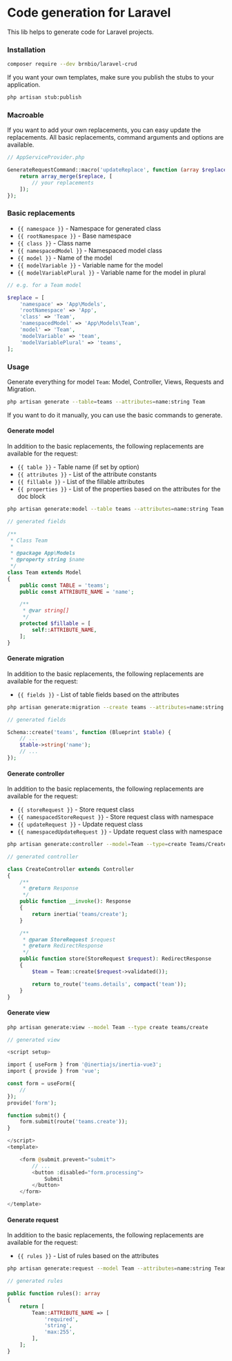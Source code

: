 # Code generation for Laravel

This lib helps to generate code for Laravel projects.

### Installation

```bash
composer require --dev brnbio/laravel-crud
```

If you want your own templates, make sure you publish the stubs to your application.

```bash
php artisan stub:publish
```

### Macroable

If you want to add your own replacements, you can easy update the replacements.
All basic replacements, command arguments and options are available.

```php
// AppServiceProvider.php

GenerateRequestCommand::macro('updateReplace', function (array $replace, array $arguments, array $options) {
    return array_merge($replace, [
        // your replacements
    ]);
});
```

### Basic replacements

- `{{ namespace }}` - Namespace for generated class
- `{{ rootNamespace }}` - Base namespace
- `{{ class }}` - Class name
- `{{ namespacedModel }}` - Namespaced model class
- `{{ model }}` - Name of the model
- `{{ modelVariable }}` - Variable name for the model
- `{{ modelVariablePlural }}` - Variable name for the model in plural

```php
// e.g. for a Team model

$replace = [
    'namespace' => 'App\Models',
    'rootNamespace' => 'App',
    'class' => 'Team',
    'namespacedModel' => 'App\Models\Team',
    'model' => 'Team',
    'modelVariable' => 'team',
    'modelVariablePlural' => 'teams',
];
```

### Usage

Generate everything for model `Team`: Model, Controller, Views, Requests and Migration.

```bash
php artisan generate --table=teams --attributes=name:string Team
```
If you want to do it manually, you can use the basic commands to generate.

#### Generate model

In addition to the basic replacements, the following replacements are available for the request:

- `{{ table }}` - Table name (if set by option)
- `{{ attributes }}` - List of the attribute constants
- `{{ fillable }}` - List of the fillable attributes
- `{{ properties }}` - List of the properties based on the attributes for the doc block

```bash
php artisan generate:model --table teams --attributes=name:string Team
```
```php
// generated fields

/**
 * Class Team
 *
 * @package App\Models
 * @property string $name
 */
class Team extends Model
{
    public const TABLE = 'teams';
    public const ATTRIBUTE_NAME = 'name';

    /**
     * @var string[]
     */
    protected $fillable = [
        self::ATTRIBUTE_NAME,
    ];
}
```

#### Generate migration

In addition to the basic replacements, the following replacements are available for the request:

- `{{ fields }}` - List of table fields based on the attributes

```bash
php artisan generate:migration --create teams --attributes=name:string CreateTeamsTable
```
```php
// generated fields

Schema::create('teams', function (Blueprint $table) {
    // ...
    $table->string('name');
    // ...
});
```

#### Generate controller

In addition to the basic replacements, the following replacements are available for the request:

- `{{ storeRequest }}` - Store request class
- `{{ namespacedStoreRequest }}` - Store request class with namespace
- `{{ updateRequest }}` - Update request class
- `{{ namespacedUpdateRequest }}` - Update request class with namespace

```bash
php artisan generate:controller --model=Team --type=create Teams/CreateController
```

```php
// generated controller

class CreateController extends Controller
{
    /**
     * @return Response
     */
    public function __invoke(): Response
    {
        return inertia('teams/create');
    }

    /**
     * @param StoreRequest $request
     * @return RedirectResponse
     */
    public function store(StoreRequest $request): RedirectResponse
    {
        $team = Team::create($request->validated());

        return to_route('teams.details', compact('team'));
    }
}
```

#### Generate view

```bash
php artisan generate:view --model Team --type create teams/create
```

```php
// generated view

<script setup>

import { useForm } from '@inertiajs/inertia-vue3';
import { provide } from 'vue';

const form = useForm({
    //
});
provide('form');

function submit() {
    form.submit(route('teams.create'));
}

</script>
<template>

    <form @submit.prevent="submit">
        // ...
        <button :disabled="form.processing">
            Submit
        </button>
    </form>

</template>
```

#### Generate request

In addition to the basic replacements, the following replacements are available for the request:

- `{{ rules }}` - List of rules based on the attributes

```bash
php artisan generate:request --model Team --attributes=name:string Teams/StoreRequest
```
```php
// generated rules

public function rules(): array
{
    return [
        Team::ATTRIBUTE_NAME => [
            'required',
            'string',
            'max:255',
        ],
    ];
}
```
